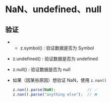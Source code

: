 # NaN、undefined、null

## 验证

+ + z.symbol() : 验证数据是否为 Symbol

+ z.undefined() : 验证数据是否为 undefined

+ z.null() : 验证数据是否为 null

+ 如果（因某些原因）想验证 NaN，使用 `z.nan()`

  ```js
  z.nan().parse(NaN);              // ✅
  z.nan().parse("anything else");  // ❌
